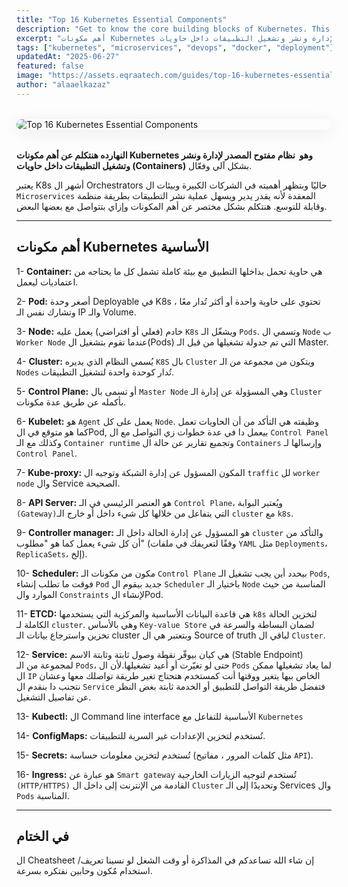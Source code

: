 ```yaml
---
title: "Top 16 Kubernetes Essential Components"
description: "Get to know the core building blocks of Kubernetes. This guide breaks down the top 16 components—from Pods and Services to etcd, the Scheduler, and more—that power container orchestration at scale."
excerpt: "أهم مكونات Kubernetes وهو  نظام مفتوح المصدر لإدارة ونشر وتشغيل التطبيقات داخل حاويات (Containers) بشكل آلي وفعّال."
tags: ["kubernetes", "microservices", "devops", "docker", "deployment"]
updatedAt: "2025-06-27"
featured: false
image: "https://assets.eqraatech.com/guides/top-16-kubernetes-essential-components.png"
author: "alaaelkazaz"
---
```


<img src="https://assets.eqraatech.com/guides/top-16-kubernetes-essential-components.png" alt="Top 16 Kubernetes Essential Components" ondragstart="return false;" oncontextmenu="return false;" style="display: block; margin: 2rem auto; border-radius: 1rem; box-shadow: 0 4px 24px 0 rgba(0,0,0,0.08);" />

**النهارده هنتكلم عن أهم مكونات Kubernetes وهو  نظام مفتوح المصدر لإدارة ونشر وتشغيل التطبيقات داخل حاويات (Containers)** بشكل آلي وفعّال.

يعتبر K8s أشهر ال Orchestrators حاليًا وبتظهر أهميته في الشركات الكبيرة وبيئات ال `Microservices` المعقدة لأنه يقدر يدير ويسهل عملية نشر التطبيقات بطريقة منظمة وقابلة للتوسع. هنتكلم بشكل مختصر عن أهم المكونات وإزاي بتتواصل مع بعضها البعض.

---
## أهم مكونات Kubernetes الأساسية

1- **Container:** هي حاوية تحمل بداخلها التطبيق مع بيئة كاملة تشمل كل ما يحتاجه من اعتماديات ليعمل. 

2- **Pod:** أصغر وحدة Deployable في K8s ، تحتوي على حاوية واحدة أو أكثر تُدار معًا وتشارك نفس الـ IP والـ Volume.

3- **Node:** خادم (فعلي أو افتراضي) يعمل عليه `K8s` ويشغّل الـ `Pods`. وتسمي ال `Node` ب `Worker Node` عندما تقوم بتشغيل ال(Pods) التي تم جدولة تشغيلها من قبل الـ Master.

4- **Cluster:** يُسمي النظام الذي يديره `K8S` بال `Cluster` ويتكون من مجموعة من الـ `Nodes` تُدار كوحدة واحدة لتشغيل التطبيقات.

5- **Control Plane:** أو تسمى بال `Master Node` وهي المسؤولة عن إدارة الـ `Cluster` بأكمله عن طريق عدة مكونات.

6- **Kubelet:** هو `Agent` يعمل على كل `Node`. وظيفته هي التأكد من أن الحاويات تعمل كما هو متوقع في الPod, بيعمل دا في عدة خطوات زي التواصل مع ال `Control Panel` وكذلك مع الـ `Container runtime` وتجميع تقارير عن حالة ال `Containers` وإرسالها لـ `Control Panel`. 

7- **Kube-proxy:** المكون المسؤول عن إدارة الشبكة وتوجيه ال `traffic` لل `worker node` وال Service الصحيحة.

8- **API Server:** هو العنصر الرئيسي في الـ `Control Plane`، ويُعتبر البوابة `(Gateway)`التي يتفاعل من خلالها كل شيء داخل أو خارج الـ `cluster` مع `k8s`. 

9- **Controller manager:** هو المسؤول عن إدارة الحالة داخل الـ `cluster` والتأكد من أن كل شيء يعمل كما هو "مطلوب" (وفقًا لتعريفك في ملفات `YAML` مثل `Deployments`، `ReplicaSets`، إلخ).

10- **Scheduler:** مكون من مكونات الـ `Control Plane` بيحدد أين يجب تشغيل الـ `Pods`, فوقت ما تطلب إنشاء `Pod` جديد بيقوم ال `Scheduler` باختيار الـ `Node` المناسبة من حيث الموارد وال `Constraints` لإنشاء الPod.

11- **ETCD:** هي قاعدة البيانات الأساسية والمركزية التي يستخدمها `k8s` لتخزين الحالة الكاملة لـ `cluster`. وهي بالأساس `Key-value Store` لضمان البساطة والسرعة في تخزين واسترجاع بيانات الـ cluster وبتعتبر هي ال Source of truth لباقي ال `Cluster`.

12- **Service:** هي كيان بيوفّر نقطة وصول ثابتة وثابتة الاسم (Stable Endpoint) لمجموعة من الـ `Pods`، حتى لو تغيّرت أو أُعيد تشغيلها.لأن ال `Pods` لما يعاد تشغيلها ممكن ال `IP` الخاص بيها يتغير ووقتها أنت كمستخدم هتحتاج تغير طريقة تواصلك معها وعشان نتجنب دا بنقدم ال `Service` فتفضل طريقة التواصل للتطبيق أو الخدمة ثابتة بغض النظر عن تفاصيل التشغيل.

13- **Kubectl:** ال Command line interface الأساسية للتفاعل مع `Kubernetes`

14- **ConfigMaps:** تُستخدم لتخزين الإعدادات غير السرية للتطبيقات.

15- **Secrets:** تُستخدم لتخزين معلومات حساسة (مثل كلمات المرور ، مفاتيح `API`).

16- **Ingress:** هو عبارة عن `Smart gateway` تُستخدم لتوجيه الزيارات الخارجية `(HTTP/HTTPS)` القادمة من الإنترنت إلى داخل ال `Cluster` وتحديدًا إلى الـ Services وال `Pods` المناسبة.

---

## في الختام

ال Cheatsheet إن شاء الله تساعدكم في المذاكرة أو وقت الشغل لو نسينا تعريف/استخدام مٌكون وحابين نفتكره بسرعة.
